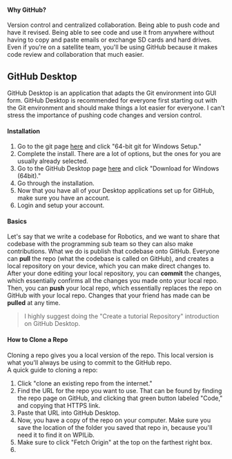 #### Why GitHub?
Version control and centralized collaboration. Being able to push code and have it revised. Being able to see code and use it from anywhere without having to copy and paste emails or exchange SD cards and hard drives. Even if you're on a satellite team, you'll be using GitHub because it makes code review and collaboration that much easier. 

## GitHub Desktop    
GitHub Desktop is an application that adapts the Git environment into GUI form. GitHub Desktop is recommended for everyone first starting out with the Git environment and should make things a lot easier for everyone. I can't stress the importance of pushing code changes and version control.
#### Installation    
1. Go to the git page [here](https://git-scm.com/download/win) and click "64-bit git for Windows Setup."
2. Complete the install. There are a lot of options, but the ones for you are usually already selected.
3. Go to the GitHub Desktop page [here](https://desktop.github.com) and click "Download for Windows (64bit)."
4. Go through the installation.
5. Now that you have all of your Desktop applications set up for GitHub, make sure you have an account. 
6. Login and setup your account.

#### Basics
Let's say that we write a codebase for Robotics, and we want to share that codebase with the programming sub team so they can also make contributions. What we do is publish that codebase onto GitHub. Everyone can **pull** the repo (what the codebase is called on GitHub), and creates a local repository on your device, which you can make direct changes to. After your done editing your local repository, you can **commit** the changes, which essentially confirms all the changes you made onto your local repo. Then, you can **push** your local repo, which essentially replaces the repo on GitHub with your local repo. Changes that your friend has made can be **pulled** at any time.
> I highly suggest doing the "Create a tutorial Repository" introduction on GitHub Desktop. 

#### How to Clone a Repo
Cloning a repo gives you a local version of the repo. This local version is what you'll always be using to commit to the GitHub repo.    
A quick guide to cloning a repo:
1. Click "clone an existing repo from the internet."
2. Find the URL for the repo you want to use. That can be found by finding the repo page on GitHub, and clicking that green button labeled "Code," and copying that HTTPS link.
3. Paste that URL into GitHub Desktop.
4. Now, you have a copy of the repo on your computer. Make sure you save the location of the folder you saved that repo in, because you'll need it to find it on WPILib.
5. Make sure to click "Fetch Origin" at the top on the farthest right box.
6. 